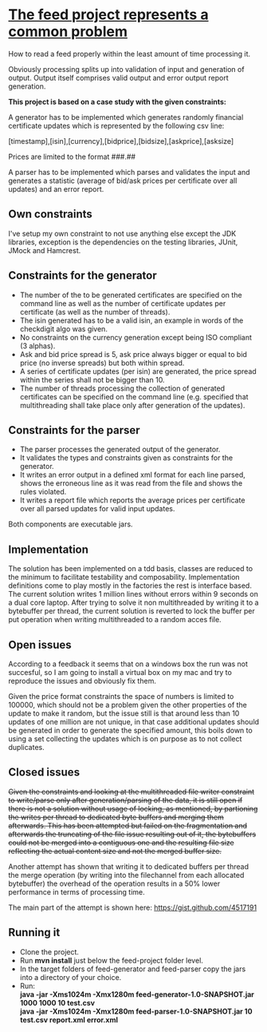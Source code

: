 <h1><u>The feed project represents a common problem</u></h1>

How to read a feed properly within the least amount of time processing it.

Obviously processing splits up into validation of input and generation of output. Output itself comprises valid output and error output report generation.

<b>This project is based on a case study with the given constraints:</b>

A generator has to be implemented which generates randomly financial certificate updates which is represented by the following csv line:

[timestamp],[isin],[currency],[bidprice],[bidsize],[askprice],[asksize]

Prices are limited to the format ###.##

A parser has to be implemented which parses and validates the input and generates a statistic (average of bid/ask prices per certificate over all updates) and an error report.

<h2>Own constraints</h2>

I've setup my own constraint to not use anything else except the JDK libraries, exception is the dependencies on the testing libraries, JUnit, JMock and Hamcrest.

<h2>Constraints for the generator</h2>

- The number of the to be generated certificates are specified on the command line as well as the number of certificate updates per certificate (as well as the number of threads).
- The isin generated has to be a valid isin, an example in words of the checkdigit algo was given.
- No constraints on the currency generation except being ISO compliant (3 alphas).
- Ask and bid price spread is 5, ask price always bigger or equal to bid price (no inverse spreads) but both within spread.
- A series of certificate updates (per isin) are generated, the price spread within the series shall not be bigger than 10.
- The number of threads processing the collection of generated certificates can be specified on the command line (e.g. specified that multithreading shall take place only after generation of the updates).

<h2>Constraints for the parser</h2>

- The parser processes the generated output of the generator.
- It validates the types and constraints given as constraints for the generator.
- It writes an error output in a defined xml format for each line parsed, shows the erroneous line as it was read from the file and shows the rules violated.
- It writes a report file which reports the average prices per certificate over all parsed updates for valid input updates.

Both components are executable jars.

<h2>Implementation</h2>

The solution has been implemented on a tdd basis, classes are reduced to the minimum to facilitate testability and composability.
Implementation definitions come to play mostly in the factories the rest is interface based.
The current solution writes 1 million lines without errors within 9 seconds on a dual core laptop.
After trying to solve it non multithreaded by writing it to a bytebuffer per thread, the current solution is reverted to lock the buffer per put operation when writing multithreaded to a random acces file.

<h2>Open issues</h2>

According to a feedback it seems that on a windows box the run was not succesful, so I am going to install a virtual box on my mac and try to reproduce the issues and obviously fix them.

Given the price format constraints the space of numbers is limited to 100000, which should not be a problem given the other properties of the update to make it random, but the issue still is that around less than 10 updates of one million are not unique, in that case additional updates should be generated in order to generate the specified amount, this boils down to using a set collecting the updates which is on purpose as to not collect duplicates.

<h2>Closed issues</h2>

<del>Given the constraints and looking at the multithreaded file writer constraint to write/parse only after generation/parsing of the data, it is still open if there is not a solution without usage of locking, as mentioned, by partioning the writes per thread to dedicated byte buffers and merging them afterwards.
This has been attempted but failed on the fragmentation and afterwards the truncating of the file issue resulting out of it, the bytebuffers could not be merged into a contiguous one and the resulting file size reflecting the actual content size and not the merged buffer size.</del>

Another attempt has shown that writing it to dedicated buffers per thread the merge operation (by writing into the filechannel from each allocated bytebuffer) the overhead of the operation results in a 50% lower performance in terms of processing time.

The main part of the attempt is shown here:
https://gist.github.com/4517191

<h2>Running it</h2>

- Clone the project. 
- Run <b>mvn install</b> just below the feed-project folder level.
- In the target folders of feed-generator and feed-parser copy the jars into a directory of your choice.
- Run:<br>
        <b>java -jar -Xms1024m -Xmx1280m feed-generator-1.0-SNAPSHOT.jar 1000 1000 10 test.csv</b><br>
        <b>java -jar -Xms1024m -Xmx1280m feed-parser-1.0-SNAPSHOT.jar 10 test.csv report.xml error.xml</b>

